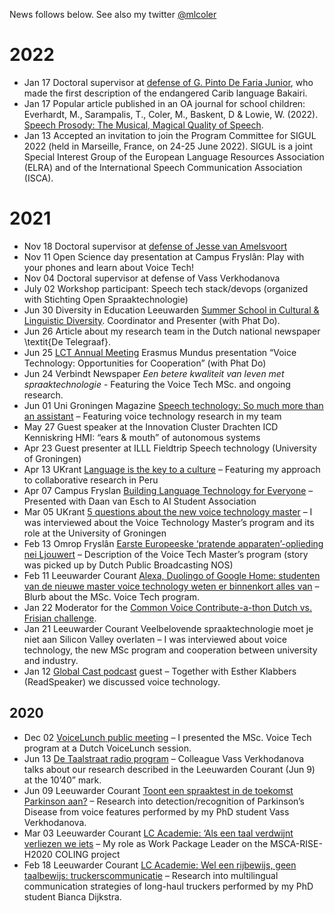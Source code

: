 News follows below. See also my twitter [@mlcoler](https://twitter.com/mlcoler)

# 2022
- Jan 17  Doctoral supervisor at [defense of G. Pinto De Faria Junior](https://vu.nl/nl/agenda/2022/promotie-g-pinto-de-faria-junior), who made the first description of the endangered Carib language Bakairi. 
- Jan 17 Popular article published in an OA journal for school children: Everhardt, M., Sarampalis, T., Coler, M., Baskent, D & Lowie, W. (2022). [Speech Prosody: The Musical, Magical Quality of Speech](https://kids.frontiersin.org/articles/10.3389/frym.2021.698575).
- Jan 13 Accepted an invitation to join the Program Committee for SIGUL 2022 (held in Marseille, France, on 24-25 June 2022). SIGUL is a joint Special Interest Group of the European Language Resources Association (ELRA) and of the International Speech Communication Association (ISCA).

# 2021
- Nov 18 Doctoral supervisor at [defense of Jesse van Amelsvoort](https://www.oslit.nl/jesse-van-amelsvoort-minorities-migration-mediation-expressing-sense-of-belonging-in-multilingual-europe/)
- Nov 11 Open Science day presentation at Campus Fryslân: Play with your phones and learn about Voice Tech!
- Nov 04 Doctoral supervisor at defense of Vass Verkhodanova
- July 02 Workshop participant: Speech tech stack/devops (organized with Stichting Open Spraaktechnologie)
- Jun 30 Diversity in Education Leeuwarden [Summer School in Cultural \& Linguistic Diversity](https://www.rug.nl/education/summer-winter-schools/cultural-linguistic-diversity/diversity-in-education-final-programme2021.pdf). Coordinator and Presenter (with Phat Do).
- Jun 26 Article about my research team in the Dutch national newspaper \textit{De Telegraaf}.
- Jun 25 [LCT Annual Meeting](https://lct-master.org/contents_2014/annualMeeting2021.php}) Erasmus Mundus presentation “Voice Technology: Opportunities for Cooperation” (with Phat Do)
- Jun 24 Verbindt Newspaper _Een betere kwaliteit van leven met spraaktechnologie_ - Featuring the Voice Tech MSc.  and ongoing research.
- Jun 01 Uni Groningen Magazine [Speech technology: So much more than an assistant](https://www.google.com/url?q=https%3A%2F%2Fwww.rug.nl%2Fnews%2F2021%2F06%2Fspraaktechnologie-zoveel-meer-dan-een-voice-assistant&sa=D&sntz=1&usg=AFQjCNHwKsQykLK5oyrsYYQUABc-n5zEQg) – Featuring voice technology research in my team
- May 27 Guest speaker at the Innovation Cluster Drachten ICD Kenniskring HMI: “ears \& mouth” of autonomous systems
- Apr 23 Guest presenter at ILLL Fieldtrip Speech technology (University of Groningen)
- Apr 13 UKrant [Language is the key to a culture](https://ukrant.nl/magazine/language-is-the-key-to-a-culture/?lang=en) – Featuring my approach to collaborative research in Peru
- Apr 07 Campus Fryslan [Building Language Technology for Everyone](https://m.facebook.com/events/online/event-building-language-technology-for-everyone/181682710288847/) – Presented with Daan van Esch to AI Student Association
- Mar 05 UKrant [5 questions about the new voice technology master](https://ukrant.nl/there-are-tons-of-social-challenges-that-voice-technology-can-tackle/?lang=en) – I was interviewed about the Voice Technology Master’s program and its role at the University of Groningen
- Feb 13 Omrop Fryslân [Earste Europeeske ‘pratende apparaten’-oplieding nei Ljouwert](https://nos.nl/regio/friesland/artikel/98299-eerste-europese-pratende-apparaten-opleiding-naar-leeuwarden) – Description of the Voice Tech Master’s program (story was picked up by Dutch Public Broadcasting NOS)
- Feb 11 Leeuwarder Courant [Alexa, Duolingo of Google Home: studenten van de nieuwe master voice technology weten er binnenkort alles van](https://lc.nl/friesland/leeuwarden/Alexa-Duolingo-of-Google-Home-studenten-van-de-nieuwe-master-voice-technology-weten-er-binnenkort-alles-van-26498916.html) – Blurb about the MSc. Voice Tech program.
- Jan 22 Moderator for the [Common Voice Contribute-a-thon Dutch vs. Frisian challenge](https://foundation.mozilla.org/de/blog/8-day-dutch-and-frisian-common-voice-contribute-thon/).
- Jan 21 Leeuwarder Courant Veelbelovende spraaktechnologie moet je niet aan Silicon Valley overlaten – I was interviewed about voice technology, the new MSc program and cooperation between university and industry.
- Jan 12 [Global Cast podcast](https://podcasts.apple.com/us/podcast/campus-frysl%C3%A2n-globalcast/id1518619438?uo=4) guest – Together with Esther Klabbers (ReadSpeaker) we discussed voice technology.


## 2020
- Dec 02 [VoiceLunch public meeting](https://twitter.com/Dutchcowboy/status/1333688935902556161?s=20) – I presented the  MSc. Voice Tech program at a Dutch VoiceLunch session.
- Jun 13 [De Taalstraat radio program](https://www.nporadio1.nl/fragmenten/de-taalstaat/49dab5f5-fcc4-49cc-80d2-e48e95f559e1/2020-06-13-het-taalloket-doe-je-een-mondkapje-om-aan-of-op) – Colleague Vass Verkhodanova talks about our research described in the Leeuwarden Courant (Jun 9) at the 10’40” mark.
- Jun 09 Leeuwarder Courant [Toont een spraaktest in de toekomst Parkinson aan?](https://lc.nl/friesland/Toont-een-spraaktest-in-de-toekomst-Parkinson-aan-25737812.html) – Research into detection/recognition of Parkinson’s Disease from voice features performed by my PhD student Vass Verkhodanova.
- Mar 03 Leeuwarder Courant [LC Academie: ‘Als een taal verdwijnt verliezen we iets](https://lc.nl/friesland/LC-Academie-Als-een-taal-verdwijnt-verliezen-we-iets-25413607.html) – My role as Work Package Leader on the MSCA-RISE-H2020 COLING project
- Feb 18 Leeuwarder Courant  [LC Academie: Wel een rijbewijs, geen taalbewijs: truckerscommunicatie](https://lc.nl/friesland/LC-Academie-Wel-een-rijbewijs-geen-taalbewijs-truckerscommunicatie-25364088.html) – Research into multilingual communication strategies of long-haul truckers performed by my PhD student Bianca Dijkstra.
